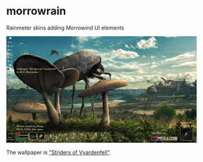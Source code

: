 # morrowrain

Rainmeter skins adding Morrowind UI elements

<img src="./_docs/screenshot.jpg"/>

The wallpaper is ["Striders of Vvardenfell"](https://www.deviantart.com/erikshoemaker/art/Striders-of-Vvardenfell-577075876).